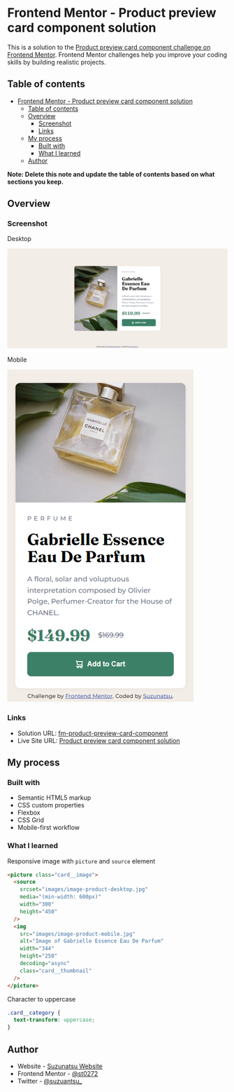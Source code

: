 # Frontend Mentor - Product preview card component solution

This is a solution to the [Product preview card component challenge on Frontend Mentor](https://www.frontendmentor.io/challenges/product-preview-card-component-GO7UmttRfa). Frontend Mentor challenges help you improve your coding skills by building realistic projects. 

## Table of contents

- [Frontend Mentor - Product preview card component solution](#frontend-mentor---product-preview-card-component-solution)
  - [Table of contents](#table-of-contents)
  - [Overview](#overview)
    - [Screenshot](#screenshot)
    - [Links](#links)
  - [My process](#my-process)
    - [Built with](#built-with)
    - [What I learned](#what-i-learned)
  - [Author](#author)

**Note: Delete this note and update the table of contents based on what sections you keep.**

## Overview

### Screenshot

Desktop

![](./images/screenshot_desktop.png)

Mobile

![](./images/screenshot_mobile.png)


### Links

- Solution URL: [fm-product-preview-card-component](https://github.com/st0272/fm-product-preview-card-component)
- Live Site URL: [Product preview card component solution](https://st0272.github.io/fm-product-preview-card-component/)

## My process

### Built with

- Semantic HTML5 markup
- CSS custom properties
- Flexbox
- CSS Grid
- Mobile-first workflow

### What I learned

Responsive image with `picture` and `source` element

```html
<picture class="card__image">
  <source
    srcset="images/image-product-desktop.jpg"
    media="(min-width: 600px)"
    width="300"
    height="450"
  />
  <img
    src="images/image-product-mobile.jpg"
    alt="Image of Gabrielle Essence Eau De Parfum"
    width="344"
    height="250"
    decoding="async"
    class="card__thumbnail"
  />
</picture>
```

Character to uppercase

```css
.card__category {
  text-transform: uppercase;
}
```

## Author

- Website - [Suzunatsu Website](https://www.suzunatsu.com?utm_source=gh)
- Frontend Mentor - [@st0272](https://www.frontendmentor.io/profile/st0272)
- Twitter - [@suzuantsu_](https://www.twitter.com/suzuantsu_)